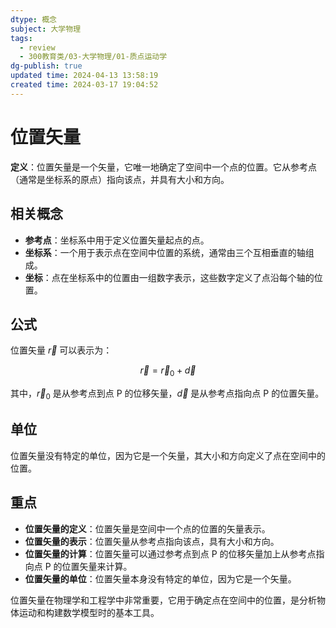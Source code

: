 ```yaml
---
dtype: 概念
subject: 大学物理
tags:
  - review
  - 300教育类/03-大学物理/01-质点运动学
dg-publish: true
updated time: 2024-04-13 13:58:19
created time: 2024-03-17 19:04:52
---
```


# 位置矢量

**定义**：位置矢量是一个矢量，它唯一地确定了空间中一个点的位置。它从参考点（通常是坐标系的原点）指向该点，并具有大小和方向。

## 相关概念
- **参考点**：坐标系中用于定义位置矢量起点的点。
- **坐标系**：一个用于表示点在空间中位置的系统，通常由三个互相垂直的轴组成。
- **坐标**：点在坐标系中的位置由一组数字表示，这些数字定义了点沿每个轴的位置。

## 公式

位置矢量 $\vec{r}$ 可以表示为：

$$
\vec{r} = \vec{r}_0 + \vec{d}
$$

其中，$\vec{r}_0$ 是从参考点到点 P 的位移矢量，$\vec{d}$ 是从参考点指向点 P 的位置矢量。

## 单位

位置矢量没有特定的单位，因为它是一个矢量，其大小和方向定义了点在空间中的位置。

## 重点
- **位置矢量的定义**：位置矢量是空间中一个点的位置的矢量表示。
- **位置矢量的表示**：位置矢量从参考点指向该点，具有大小和方向。
- **位置矢量的计算**：位置矢量可以通过参考点到点 P 的位移矢量加上从参考点指向点 P 的位置矢量来计算。
- **位置矢量的单位**：位置矢量本身没有特定的单位，因为它是一个矢量。

位置矢量在物理学和工程学中非常重要，它用于确定点在空间中的位置，是分析物体运动和构建数学模型时的基本工具。

